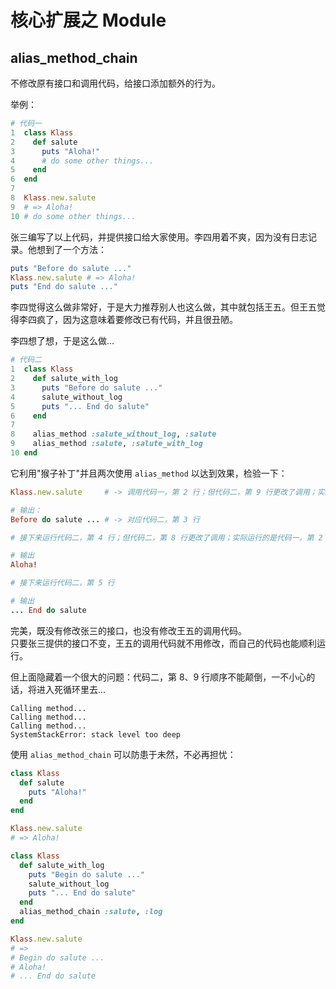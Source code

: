 # 核心扩展之 Module

## alias_method_chain

不修改原有接口和调用代码，给接口添加额外的行为。

举例：

```ruby
# 代码一
1  class Klass
2    def salute
3      puts "Aloha!"
4      # do some other things...
5    end
6  end
7
8  Klass.new.salute
9  # => Aloha!
10 # do some other things...
```

张三编写了以上代码，并提供接口给大家使用。李四用着不爽，因为没有日志记录。他想到了一个方法：

```ruby
puts "Before do salute ..."
Klass.new.salute # => Aloha!
puts "End do salute ..."
```

李四觉得这么做非常好，于是大力推荐别人也这么做，其中就包括王五。但王五觉得李四疯了，因为这意味着要修改已有代码，并且很丑陋。

李四想了想，于是这么做...

```ruby
# 代码二
1  class Klass
2    def salute_with_log
3      puts "Before do salute ..."
4      salute_without_log
5      puts "... End do salute"
6    end
7
8    alias_method :salute_without_log, :salute
9    alias_method :salute, :salute_with_log
10 end
```

它利用"猴子补丁"并且两次使用 `alias_method` 以达到效果，检验一下：

```ruby
Klass.new.salute     # -> 调用代码一，第 2 行；但代码二，第 9 行更改了调用；实际运行的是代码二，第 2 行

# 输出：
Before do salute ... # -> 对应代码二，第 3 行

# 接下来运行代码二，第 4 行；但代码二，第 8 行更改了调用；实际运行的是代码一，第 2 行

# 输出
Aloha!

# 接下来运行代码二，第 5 行

# 输出
... End do salute
```

完美，既没有修改张三的接口，也没有修改王五的调用代码。  
只要张三提供的接口不变，王五的调用代码就不用修改，而自己的代码也能顺利运行。

但上面隐藏着一个很大的问题：代码二，第 8、9 行顺序不能颠倒，一不小心的话，将进入死循环里去...

```
Calling method...
Calling method...
Calling method...
SystemStackError: stack level too deep
```

使用 `alias_method_chain` 可以防患于未然，不必再担忧：

```ruby
class Klass
  def salute
    puts "Aloha!"
  end
end

Klass.new.salute
# => Aloha!

class Klass
  def salute_with_log
    puts "Begin do salute ..."
    salute_without_log
    puts "... End do salute"
  end
  alias_method_chain :salute, :log
end

Klass.new.salute
# =>
# Begin do salute ...
# Aloha!
# ... End do salute
```
